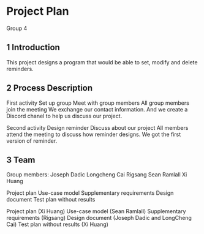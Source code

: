 # Project Plan

Group 4

## 1 Introduction

This project designs a program that would be able to set, modify and delete reminders.

## 2 Process Description

First activity
Set up group
Meet with group members
All group members join the meeting
We exchange our contact information. And we create a Discord chanel to help us discuss our project.

Second activity
Design reminder
Discuss about our project
All members attend the meeting to discuss how reminder designs. 
We got the first version of reminder.

## 3 Team

Group members:
Joseph Dadic
Longcheng Cai
Rigsang
Sean Ramlall
Xi Huang

Project plan
Use-case model 
Supplementary requirements
Design document
Test plan without results

Project plan			(Xi Huang)
Use-case model			(Sean Ramlall)
Supplementary requirements	(Rigsang)
Design document			(Joseph Dadic and LongCheng Cai)
Test plan without results	(Xi Huang)
